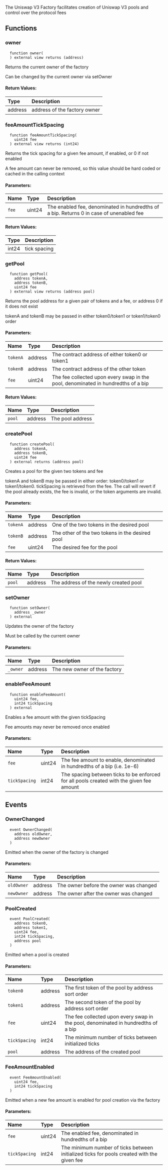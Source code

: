 The Uniswap V3 Factory facilitates creation of Uniswap V3 pools and control over the protocol fees

## Functions

### owner

```solidity
  function owner(
  ) external view returns (address)
```

Returns the current owner of the factory

Can be changed by the current owner via setOwner

#### Return Values:

| Type    | Description                  |
| :------ | :--------------------------- |
| address | address of the factory owner |

### feeAmountTickSpacing

```solidity
  function feeAmountTickSpacing(
    uint24 fee
  ) external view returns (int24)
```

Returns the tick spacing for a given fee amount, if enabled, or 0 if not enabled

A fee amount can never be removed, so this value should be hard coded or cached in the calling context

#### Parameters:

| Name  | Type   | Description                                                                             |
| :---- | :----- | :-------------------------------------------------------------------------------------- |
| `fee` | uint24 | The enabled fee, denominated in hundredths of a bip. Returns 0 in case of unenabled fee |

#### Return Values:

| Type  | Description  |
| :---- | :----------- |
| int24 | tick spacing |

### getPool

```solidity
  function getPool(
    address tokenA,
    address tokenB,
    uint24 fee
  ) external view returns (address pool)
```

Returns the pool address for a given pair of tokens and a fee, or address 0 if it does not exist

tokenA and tokenB may be passed in either token0/token1 or token1/token0 order

#### Parameters:

| Name     | Type    | Description                                                                       |
| :------- | :------ | :-------------------------------------------------------------------------------- |
| `tokenA` | address | The contract address of either token0 or token1                                   |
| `tokenB` | address | The contract address of the other token                                           |
| `fee`    | uint24  | The fee collected upon every swap in the pool, denominated in hundredths of a bip |

#### Return Values:

| Name   | Type    | Description      |
| :----- | :------ | :--------------- |
| `pool` | address | The pool address |

### createPool

```solidity
  function createPool(
    address tokenA,
    address tokenB,
    uint24 fee
  ) external returns (address pool)
```

Creates a pool for the given two tokens and fee

tokenA and tokenB may be passed in either order: token0/token1 or token1/token0. tickSpacing is retrieved
from the fee. The call will revert if the pool already exists, the fee is invalid, or the token arguments
are invalid.

#### Parameters:

| Name     | Type    | Description                                     |
| :------- | :------ | :---------------------------------------------- |
| `tokenA` | address | One of the two tokens in the desired pool       |
| `tokenB` | address | The other of the two tokens in the desired pool |
| `fee`    | uint24  | The desired fee for the pool                    |

#### Return Values:

| Name   | Type    | Description                           |
| :----- | :------ | :------------------------------------ |
| `pool` | address | The address of the newly created pool |

### setOwner

```solidity
  function setOwner(
    address _owner
  ) external
```

Updates the owner of the factory

Must be called by the current owner

#### Parameters:

| Name     | Type    | Description                  |
| :------- | :------ | :--------------------------- |
| `_owner` | address | The new owner of the factory |

### enableFeeAmount

```solidity
  function enableFeeAmount(
    uint24 fee,
    int24 tickSpacing
  ) external
```

Enables a fee amount with the given tickSpacing

Fee amounts may never be removed once enabled

#### Parameters:

| Name          | Type   | Description                                                                              |
| :------------ | :----- | :--------------------------------------------------------------------------------------- |
| `fee`         | uint24 | The fee amount to enable, denominated in hundredths of a bip (i.e. 1e-6)                 |
| `tickSpacing` | int24  | The spacing between ticks to be enforced for all pools created with the given fee amount |

## Events

### OwnerChanged

```solidity
  event OwnerChanged(
    address oldOwner,
    address newOwner
  )
```

Emitted when the owner of the factory is changed

#### Parameters:

| Name       | Type    | Description                            |
| :--------- | :------ | :------------------------------------- |
| `oldOwner` | address | The owner before the owner was changed |
| `newOwner` | address | The owner after the owner was changed  |

### PoolCreated

```solidity
  event PoolCreated(
    address token0,
    address token1,
    uint24 fee,
    int24 tickSpacing,
    address pool
  )
```

Emitted when a pool is created

#### Parameters:

| Name          | Type    | Description                                                                       |
| :------------ | :------ | :-------------------------------------------------------------------------------- |
| `token0`      | address | The first token of the pool by address sort order                                 |
| `token1`      | address | The second token of the pool by address sort order                                |
| `fee`         | uint24  | The fee collected upon every swap in the pool, denominated in hundredths of a bip |
| `tickSpacing` | int24   | The minimum number of ticks between initialized ticks                             |
| `pool`        | address | The address of the created pool                                                   |

### FeeAmountEnabled

```solidity
  event FeeAmountEnabled(
    uint24 fee,
    int24 tickSpacing
  )
```

Emitted when a new fee amount is enabled for pool creation via the factory

#### Parameters:

| Name          | Type   | Description                                                                                |
| :------------ | :----- | :----------------------------------------------------------------------------------------- |
| `fee`         | uint24 | The enabled fee, denominated in hundredths of a bip                                        |
| `tickSpacing` | int24  | The minimum number of ticks between initialized ticks for pools created with the given fee |

